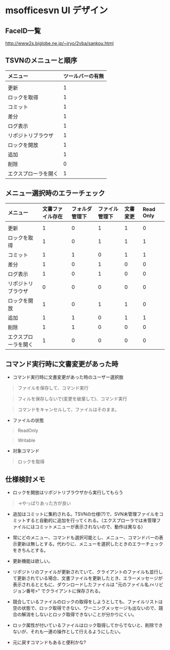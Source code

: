 # msofficesvn UI デザイン #

## FaceID一覧 ##

http://www2s.biglobe.ne.jp/~iryo/2vba/sankou.html

## TSVNのメニューと順序 ##

|	メニュー                       	|	ツールバーの有無	|
|:------------------------------------|:-------------------------|
|		|		|
|	更新	|	1	|
|	ロックを取得	|	1	|
|	コミット	|	1	|
|	差分	|	1	|
|	ログ表示	|	1	|
|	リポジトリブラウザ	|	1	|
|	ロックを開放	|	1	|
|	追加	|	1	|
|	削除	|	0	|
|	エクスプローラを開く	|	1	|


## メニュー選択時のエラーチェック ##

|	メニュー	|	文書ファイル存在	|	フォルダ管理下	|	ファイル管理下	|	文書変更	|	Read Only	|
|:-------------|:-------------------------|:----------------------|:----------------------|:-------------|:----------|
|		|		|		|		|		|		|
|	更新	|	1	|	0	|	1	|	1	|	0	|
|	ロックを取得	|	1	|	0	|	1	|	1	|	1	|
|	コミット	|	1	|	1	|	0	|	1	|	1	|
|	差分	|	1	|	0	|	1	|	0	|	0	|
|	ログ表示	|	1	|	0	|	1	|	0	|	0	|
|	リポジトリブラウザ	|	0	|	0	|	0	|	0	|	0	|
|	ロックを開放	|	1	|	0	|	1	|	1	|	0	|
|	追加	|	1	|	1	|	0	|	1	|	1	|
|	削除	|	1	|	1	|	0	|	0	|	0	|
|	エクスプローラを開く	|	1	|	0	|	0	|	0	|	0	|


## コマンド実行時に文書変更があった時 ##

  * コマンド実行時に文書変更があった時のユーザー選択肢

> ファイルを保存して、コマンド実行

> フィルを保存しないで(変更を破棄して)、コマンド実行

> コマンドをキャンセルして、ファイルはそのまま。

  * ファイルの状態

> ReadOnly

> Writable

  * 対象コマンド

> ロックを取得



## 仕様検討メモ ##


  * ロックを開放はリポジトリブラウザから実行してもらう

> →やっぱりあった方が良い

  * 追加はコミットに集約される。TSVNの仕様(?)で、SVN未管理ファイルをコミットすると自動的に追加を行ってくれる。（エクスプローラでは未管理ファイルにはコミットメニューが表示されないので、動作は異なる）

  * 常にどのメニュー、コマンドも選択可能とし、メニュー、コマンドバーの表示更新は無しとする。代わりに、メニューを選択したときのエラーチェックをきちんとする。

  * 更新機能は欲しい。

  * リポジトリのファイルが更新されていて、クライアントのファイルも並行して更新されている場合、文書ファイルを更新したとき、エラーメッセージが表示されるとともに、ダウンロードしたファイルは "元のファイル名.r<リビジョン番号>" でクライアントに保存される。

  * 競合しているファイルのロックの取得をしようとしても、ファイルリストは空の状態で、ロック取得できない、ワーニングメッセージも出ないので、競合の解消をしないとロック取得できないことが分かりにくい。

  * ロック属性が付いているファイルはロック取得してからでないと、削除できないが、それも一連の操作として行えるようにしたい。

  * 元に戻すコマンドもあると便利かな?